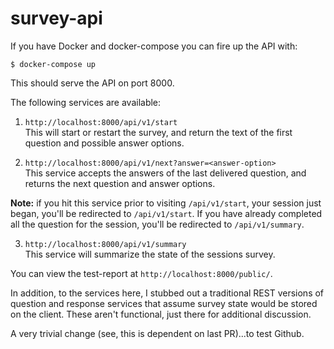 # survey-api

If you have Docker and docker-compose you can fire up the API with:  

    $ docker-compose up

This should serve the API on port 8000.

The following services are available:

1) `http://localhost:8000/api/v1/start`  
This will start or restart the survey, and return the text of the first question and possible answer options.

2) `http://localhost:8000/api/v1/next?answer=<answer-option>`  
This service accepts the answers of the last delivered question, and returns the next question and answer options.

**Note:** if you hit this service prior to visiting `/api/v1/start`, your session just began, you'll be redirected to
`/api/v1/start`. If you have already completed all the question for the session, you'll be redirected to `/api/v1/summary`.

3) `http://localhost:8000/api/v1/summary`  
This service will summarize the state of the sessions survey.

You can view the test-report at `http://localhost:8000/public/`.

In addition, to the services here, I stubbed out a traditional REST versions of question and response services that
assume survey state would be stored on the client.  These aren't functional, just there for additional discussion.



A very trivial change (see, this is dependent on last PR)...to test Github.
